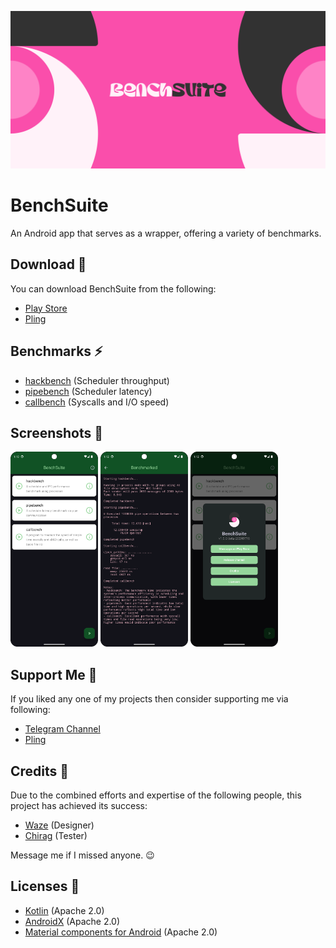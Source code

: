 ![BenchSuite](https://github.com/iamlooper/BenchSuite/raw/main/banner.png)

# BenchSuite
An Android app that serves as a wrapper, offering a variety of benchmarks.

## Download 📲
You can download BenchSuite from the following:
- [Play Store](https://play.google.com/store/apps/details?id=com.looper.benchsuite)
- [Pling](https://www.pling.com/p/2177388)

## Benchmarks ⚡
- [hackbench](https://git.kernel.org/pub/scm/utils/rt-tests/rt-tests.git/tree/src/hackbench/hackbench.c) (Scheduler throughput)
- [pipebench](https://github.com/iamlooper/BenchSuite/blob/libs/src/pipebench.c) (Scheduler latency)
- [callbench](https://github.com/kdrag0n/callbench/blob/master/callbench.c) (Syscalls and I/O speed)

## Screenshots 📱
[<img src="https://github.com/iamlooper/BenchSuite/raw/main/screenshots/1.png" width=140>](https://github.com/iamlooper/BenchSuite/raw/main/screenshots/1.png)
[<img src="https://github.com/iamlooper/BenchSuite/raw/main/screenshots/2.png" width=140>](https://github.com/iamlooper/BenchSuite/raw/main/screenshots/2.png)
[<img src="https://github.com/iamlooper/BenchSuite/raw/main/screenshots/3.png" width=140>](https://github.com/iamlooper/BenchSuite/raw/main/screenshots/3.png)

## Support Me 💙
If you liked any one of my projects then consider supporting me via following:
- [Telegram Channel](https://loopprojects.t.me)
- [Pling](https://www.pling.com/p/2177388/startdownload?file_id=1721076516)

## Credits 👥
Due to the combined efforts and expertise of the following people, this project has achieved its success:
- [Waze](https://t.me/XelXen) (Designer)
- [Chirag](https://t.me/selfmuser) (Tester)

Message me if I missed anyone. 😉

## Licenses 📄
- [Kotlin](https://kotlinlang.org) (Apache 2.0)
- [AndroidX](https://developer.android.com/jetpack/androidx) (Apache 2.0)
- [Material components for Android](https://github.com/material-components/material-components-android) (Apache 2.0)